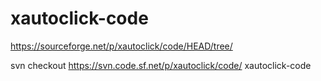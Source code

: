# xautoclick-code

https://sourceforge.net/p/xautoclick/code/HEAD/tree/

svn checkout https://svn.code.sf.net/p/xautoclick/code/ xautoclick-code
